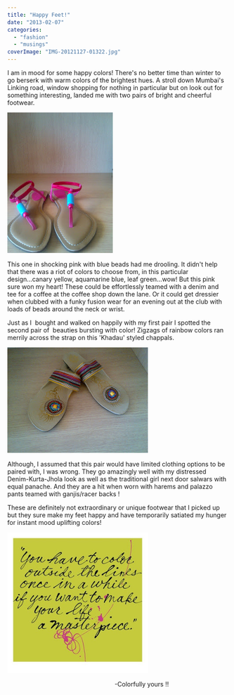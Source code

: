 ```yaml
---
title: "Happy Feet!"
date: "2013-02-07"
categories: 
  - "fashion"
  - "musings"
coverImage: "IMG-20121127-01322.jpg"
---
```


I am in mood for some happy colors! There's no better time than winter to go berserk with warm colors of the brightest hues. A stroll down Mumbai's Linking road, window shopping for nothing in particular but on look out for something interesting, landed me with two pairs of bright and cheerful footwear.

[![](images/IMG-20121127-01322.jpg)](http://4.bp.blogspot.com/-UWt1TUbv1hQ/ULW7Kj612CI/AAAAAAAAAEs/STmuI2zMaqA/s1600/IMG-20121127-01322.jpg)

This one in shocking pink with blue beads had me drooling. It didn't help that there was a riot of colors to choose from, in this particular design...canary yellow, aquamarine blue, leaf green...wow! But this pink sure won my heart! These could be effortlessly teamed with a denim and tee for a coffee at the coffee shop down the lane. Or it could get dressier when clubbed with a funky fusion wear for an evening out at the club with loads of beads around the neck or wrist.

Just as I  bought and walked on happily with my first pair I spotted the second pair of  beauties bursting with color! Zigzags of rainbow colors ran merrily across the strap on this 'Khadau' styled chappals.

[![](images/IMG-20121126-01320.jpg)](http://3.bp.blogspot.com/-8GR2dvhRz4Y/UROC9d52rHI/AAAAAAAAAFI/KxEiJxZ587s/s1600/IMG-20121126-01320.jpg)

Although, I assumed that this pair would have limited clothing options to be paired with, I was wrong. They go amazingly well with my distressed Denim-Kurta-Jhola look as well as the traditional girl next door salwars with equal panache. And they are a hit when worn with harems and palazzo pants teamed with ganjis/racer backs !

These are definitely not extraordinary or unique footwear that I picked up but they sure make my feet happy and have temporarily satiated my hunger for instant mood uplifting colors!

[![](images/masterpiece.jpg)](http://1.bp.blogspot.com/-rwlaLHo0AX4/UROKSyQr5OI/AAAAAAAAAFY/ZTRGvXDCAHA/s1600/masterpiece.jpg)

                                                              -Colorfully yours !!
